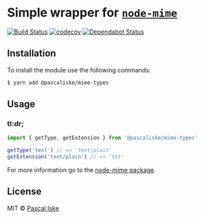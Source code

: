 # Simple wrapper for [`node-mime`](https://github.com/broofa/node-mime)

[![Build Status](https://travis-ci.com/pascaliske/mime-types.svg?branch=master)](https://travis-ci.com/pascaliske/mime-types) [![codecov](https://codecov.io/gh/pascaliske/mime-types/branch/master/graph/badge.svg)](https://codecov.io/gh/pascaliske/mime-types) [![Dependabot Status](https://api.dependabot.com/badges/status?host=github&repo=pascaliske/mime-types)](https://dependabot.com)

## Installation

To install the module use the following commands:

```bash
$ yarn add @pascaliske/mime-types
```

## Usage

### tl:dr;

```typescript
import { getType, getExtension } from '@pascaliske/mime-types'

getType('text') // => 'text/plain'
getExtension('text/plain') // => 'txt'
```

For more information go to the [node-mime package](https://github.com/broofa/node-mime).

## License

MIT © [Pascal Iske](https://pascal-iske.de)
